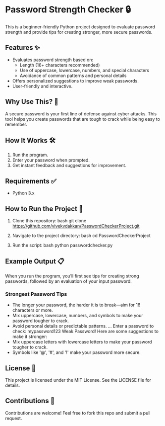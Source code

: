 # Password Strength Checker 🔒

This is a beginner-friendly Python project designed to evaluate password strength and provide tips for creating stronger, more secure passwords.

## Features ✨
- Evaluates password strength based on:
  - Length (16+ characters recommended)
  - Use of uppercase, lowercase, numbers, and special characters
  - Avoidance of common patterns and personal details
- Offers personalized suggestions to improve weak passwords.
- User-friendly and interactive.

## Why Use This? 🤔
A secure password is your first line of defense against cyber attacks. This tool helps you create passwords that are tough to crack while being easy to remember.

## How It Works 🛠️
1. Run the program.
2. Enter your password when prompted.
3. Get instant feedback and suggestions for improvement.

## Requirements ✅
- Python 3.x

## How to Run the Project 🚀
1. Clone this repository:
   bash
   git clone https://github.com/vivekvdakkan/PasswordCheckerProject.git
   
2. Navigate to the project directory:
   bash
   cd PasswordCheckerProject
   
3. Run the script:
   bash
   python passwordchecker.py
   

## Example Output 📋
When you run the program, you’ll first see tips for creating strong passwords, followed by an evaluation of your input password.


### Strongest Password Tips ###
- The longer your password, the harder it is to break—aim for 16 characters or more.
- Mix uppercase, lowercase, numbers, and symbols to make your password tougher to crack.
- Avoid personal details or predictable patterns.
...
Enter a password to check: mypassword123
Weak Password! Here are some suggestions to make it stronger:
- Mix uppercase letters with lowercase letters to make your password tougher to crack.
- Symbols like '@', '#', and '!' make your password more secure.


## License 📜
This project is licensed under the MIT License. See the LICENSE file for details.

## Contributions 🤝
Contributions are welcome! Feel free to fork this repo and submit a pull request.

